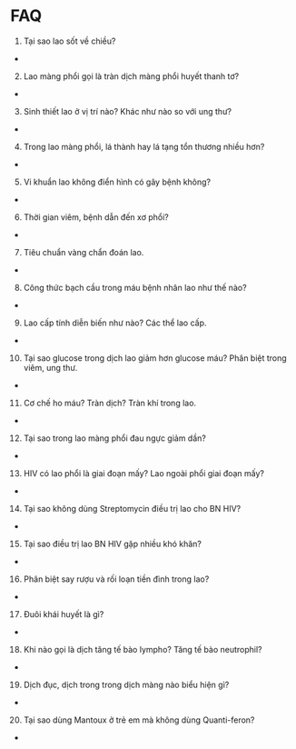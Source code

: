 # FAQ

1. Tại sao lao sốt về chiều?
- 
2. Lao màng phổi gọi là tràn dịch màng phổi huyết thanh tơ?
- 
3. Sinh thiết lao ở vị trí nào? Khác như nào so với ung thư?
- 
4. Trong lao màng phổi, lá thành hay lá tạng tổn thương nhiều hơn?
- 
5. Vi khuẩn lao không điển hình có gây bệnh không?
- 
6. Thời gian viêm, bệnh dẫn đến xơ phổi?
- 
7. Tiêu chuẩn vàng chẩn đoán lao.
-
8. Công thức bạch cầu trong máu bệnh nhân lao như thế nào?
-
9. Lao cấp tính diễn biến như nào? Các thể lao cấp.
- 
10. Tại sao glucose trong dịch lao giảm hơn glucose máu? Phân biệt trong viêm, ung thư.
- 
11. Cơ chế ho máu? Tràn dịch? Tràn khí trong lao.
-
12. Tại sao trong lao màng phổi đau ngực giảm dần?
-
13. HIV có lao phổi là giai đoạn mấy? Lao ngoài phổi giai đoạn mấy?
-
14. Tại sao không dùng Streptomycin điều trị lao cho BN HIV?
- 
15. Tại sao điều trị lao BN HIV gặp nhiều khó khăn?
- 
16. Phân biệt say rượu và rối loạn tiền đình trong lao?
-
17. Đuôi khái huyết là gì?
- 
18. Khi nào gọi là dịch tăng tế bào lympho? Tăng tế bào neutrophil?
-
19. Dịch đục, dịch trong trong dịch màng nào biểu hiện gì?
-
20. Tại sao dùng Mantoux ở trẻ em mà không dùng Quanti-feron?
- 
